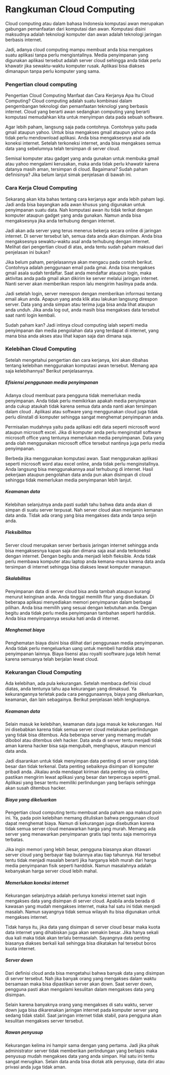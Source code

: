 # Rangkuman Cloud Computing
Cloud computing atau dalam bahasa Indonesia komputasi awan merupakan gabungan pemanfaatan dari komputasi dan awan. Komputasi disini maksudnya adalah teknologi komputer dan awan adalah teknologi jaringan berbasis internet.

Jadi, adanya cloud computing mampu membuat anda bisa mengakses suatu aplikasi tanpa perlu mengisntallnya.  Media penyimpanan yang digunakan aplikasi tersebut adalah server cloud sehingga anda tidak perlu khawatir jika sewaktu-waktu komputer rusak. Aplikasi bisa diakses dimanapun tanpa perlu komputer yang sama.

### Pengertian cloud computing
Pengertian Cloud Computing Manfaat dan Cara Kerjanya
Apa Itu Cloud Computing?
Cloud computing adalah suatu kombinasi dalam pengembangan teknologi dan pemanfaatan teknologi yang berbasis internet. Cloud yang berarti awan sedangkan computing yang berarti komputasi memudahkan kita untuk menyimpan data pada sebuah software. 

Agar lebih paham, langsung saja pada contohnya. Contohnya yaitu pada gmail ataupun yahoo. Untuk bisa mengakses gmail ataupun yahoo anda tidak perlu mendownload aplikasi. Anda bisa mengaksesnya asal ada koneksi internet. Setelah terkoneksi internet, anda bisa mengakses semua data yang sebelumnya telah tersimpan di server cloud.

Semisal komputer atau gadget yang anda gunakan untuk membuka gmail atau yahoo mengalami kerusakan, maka anda tidak perlu khawatir karena datanya masih aman, tersimpan di cloud. Bagaimana? Sudah paham definisinya? Jika belum lanjut simak penjelasan di bawah ini.

### Cara Kerja Cloud Computing
Sekarang akan kita bahas tentang cara kerjanya agar anda lebih paham lagi. Jadi anda bisa bayangkan ada awan khusus yang digunakan untuk penyimpanan suatu data. Nah komputasi awan itu tidak terikat dengan komputer ataupun gadget yang anda gunakan. Namun anda bisa mengaksesnya jika anda terhubung dengan internet.

Jadi akan ada server yang terus menerus bekerja secara online di jaringan internet.  Di server tersebut lah, semua data anda akan disimpan. Anda bisa mengaksesnya sewaktu-waktu asal anda terhubung dengan internet. Melihat dari pengertian cloud di atas, anda tentu sudah paham maksud dari penjelasan ini bukan?

Jika belum paham, penjelasannya akan mengacu pada contoh berikut. Contohnya adalah penggunaan email pada gmai. Anda bisa mengakses gmail asala sudah terdaftar. Saat anda mendaftar ataupun login, maka aktivitas anda pada gmail akan dikirim ke server melalui jaringan internet. Nanti server akan memberikan respon lalu mengirim hasilnya pada anda.

Jadi setelah login, server merespon dengan memberikan informasi tentang email akun anda. Apapun yang anda klik atau lakukan langsung direspon server. Data yang anda simpan atau terima juga bisa anda lihat ataupun anda unduh. Jika anda log out, anda masih bisa mengakses data tersebut saat nanti login kembali.

Sudah paham kan? Jadi intinya cloud computing ialah seperti media penyimpanan dan media pengolahan data yang terdapat di internet, yang mana bisa anda akses atau lihat kapan saja dan dimana saja.

### Kelebihan Cloud Computing
Setelah mengetahui pengertian dan cara kerjanya, kini akan dibahas tentang kelebihan menggunakan komputasi awan tersebut. Memang apa saja kelebihannya? Berikut penjelasannya.

##### Efisiensi penggunaan media penyimpanan
Adanya cloud membuat para pengguna tidak memerlukan media penyimpanan. Anda tidak perlu memikirkan apakah media penyimpanan anda cukup ataukah tidak karena semua data anda nanti akan tersimpan dalam cloud . Aplikasi atau software yang menggunakan cloud juga tidak perlu diinstall di komputer sehingga sangat menghemat penyimpanan anda.

Permisalan mudahnya yaitu pada aplikasi edit data seperti microsoft word ataupun microsoft excel. Jika di komputer anda perlu menginstall software microsoft office yang tentunya memerlukan media penyimpanan. Data yang anda olah menggunakan microsoft office tersebut nantinya juga perlu media penyimpanan.

Berbeda jika menggunakan komputasi awan. Saat menggunakan aplikasi seperti microsoft word atau excel online, anda tidak perlu menginstallnya. Anda langsung bisa menggunakannya asal terhubung di internet. Hasil  pekerjaan ataupun pengolahan data anda pun akan disimpan di cloud sehingga tidak memerlukan media penyimpanan lebih lanjut.

##### Keamanan data
Kelebihan selanjutnya anda pasti sudah tahu bahwa data anda akan di simpan di suatu server terpusat. Nah server cloud akan menjamin kemanan data anda. Tidak ada orang yang bisa mengakses data anda tanpa seijin anda.

##### Fleksibilitas
Server cloud merupakan server berbasis jaringan internet sehingga anda bisa mengaksesnya kapan saja dan dimana saja asal anda terkoneksi dengan internet.  Dengan begitu anda menjadi lebih fleksible. Anda tidak perlu membawa komputer atau laptop anda kemana-mana karena data anda tersimpan di internet sehingga bisa diakses lewat komputer manapun.

##### Skalabilitas
Penyimpanan data di server cloud bisa anda tambah ataupun kurangi menurut keinginan anda. Anda tinggal memilih fitur yang disediakan. Di beberapa aplikasi menyediakan memori penyimpanan dalam berbagai pilihan. Anda bisa memilih yang sesuai dengan kebutuhan anda. Dengan begitu anda tidak perlu media penyimpanan tambahan seperti harddisk. Anda bisa menyimpannya sesuka hati anda di internet.

##### Menghemat biaya
Penghematan biaya disini bisa dilihat dari penggunaan media penyimpanan. Anda tidak perlu mengeluarkan uang untuk membeli harddisk atau penyimpanan lainnya. Biaya lisensi atau royalti sooftware juga lebih hemat karena semuanya telah berjalan lewat cloud.

### Kekurangan Cloud Computing
Ada kelebihan, ada pula kekurangan. Setelah membaca definisi cloud diatas, anda tentunya tahu apa kekurangan yang dimaksud. Ya kekurangannya terletak pada cara penggunaannya, biaya yang dikeluarkan, keamanan, dan lain sebagainya. Berikut penjelasan lebih lengkapnya.

##### Keamanan data
Selain masuk ke kelebihan, keamanan data juga masuk ke kekurangan. Hal ini disebabkan karena tidak semua server cloud melakukan perlindungan yang tidak bisa ditembus. Ada beberapa server yang memang mudah dibobol atau ditembus oleh hacker. Data anda di server tentu menjadi tidak aman karena hacker bisa saja mengubah, menghapus, ataupun mencuri data anda.

Jadi disarankan untuk tidak menyimpan data penting di server yang tidak besar dan tidak terkenal. Data penting sebaiknya disimpan di komputer pribadi anda. Jikalau anda mendapat kiriman data penting via online, pastikan mengirim lewat aplikasi yang besar dan terpercaya seperti gmail. Aplikasi yang besar tentu memiliki perlindungan yang berlapis sehingga akan susah ditembus hacker.

##### Biaya yang dikeluarkan
Pengertian cloud computing tentu membuat anda paham apa maksud poin ini. Ya, pada poin kelebihan memang dituliskan bahwa penggunaan cloud dapat menghemat biaya. Namun di kekurangan juga disebutkan karena tidak semua server cloud menawarkan harga yang murah. Memang ada server yang menawarkan penyimpanan gratis tapi tentu saja memorinya terbatas.

Jika ingin memori yang lebih besar, pengguna biasanya akan ditawari server cloud yang berbayar tiap bulannya atau tiap tahunnya. Hal tersebut tentu tidak menjadi masalah berarti jika harganya lebih murah dari harga media penyimpanan fisik seperti harddisk. Namun masalahnya adalah kebanyakan harga server cloud lebih mahal.

##### Memerlukan koneksi internet
Kekurangan selanjutnya adalah perlunya koneksi internet saat ingin mengakses data yang disimpan di server cloud. Apabila anda berada di kawasan yang mudah mengakses internet, maka hal satu ini tidak menjadi masalah. Namun sayangnya tidak semua wilayah itu bisa digunakan untuk mengakses internet.

Tidak hanya itu, jika data yang disimpan di server cloud besar maka kuota data internet yang dihabiskan juga akan semakin besar. Jika hanya sekali dua kali maka tidak akan terlalu bermasalah. Sayangnya data penting biasanya diakses berkali kali sehingga bisa dikatakan hal tersebut boros kuota internet.

##### Server down
Dari definisi cloud anda bisa mengetahui bahwa banyak data yang disimpan di server tersebut.  Nah jika banyak orang yang mengakses dalam waktu bersamaan maka bisa dipastikan server akan down. Saat server down, pengguna pasti akan mengalami kesulitan dalam mengakses data yang disimpan.

Selain karena banyaknya orang yang mengakses di satu waktu, server down juga bisa dikarenakan jaringan internet pada komputer server yang sedang tidak stabil. Saat jaringan internet tidak stabil, para pengguna akan kesulitan mengakses server tersebut.

##### Rawan penyusup
Kekurangan kelima ini hampir sama dengan yang pertama. Jadi jika pihak administrator server tidak memberikan perlindungan yang berlapis maka penyusup mudah mengakses data yang anda simpan. Hal satu ini tentu sangat merugikan. Selain data anda bisa diotak atik penyusup, data diri atau privasi anda juga tidak aman.
